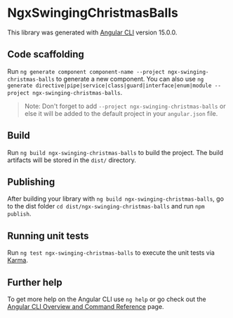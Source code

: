 # NgxSwingingChristmasBalls

This library was generated with [Angular CLI](https://github.com/angular/angular-cli) version 15.0.0.

## Code scaffolding

Run `ng generate component component-name --project ngx-swinging-christmas-balls` to generate a new component. You can also use `ng generate directive|pipe|service|class|guard|interface|enum|module --project ngx-swinging-christmas-balls`.
> Note: Don't forget to add `--project ngx-swinging-christmas-balls` or else it will be added to the default project in your `angular.json` file. 

## Build

Run `ng build ngx-swinging-christmas-balls` to build the project. The build artifacts will be stored in the `dist/` directory.

## Publishing

After building your library with `ng build ngx-swinging-christmas-balls`, go to the dist folder `cd dist/ngx-swinging-christmas-balls` and run `npm publish`.

## Running unit tests

Run `ng test ngx-swinging-christmas-balls` to execute the unit tests via [Karma](https://karma-runner.github.io).

## Further help

To get more help on the Angular CLI use `ng help` or go check out the [Angular CLI Overview and Command Reference](https://angular.io/cli) page.
